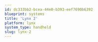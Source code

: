 ```yaml
---
id: dc333bb2-bcea-44e0-b393-eef7690b6392
blueprint: systems
title: 'Lynx 2'
platform: lynx
system_type: handheld
slug: lynx-2
---
```

